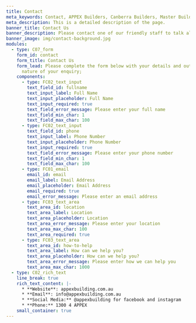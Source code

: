 ```yaml
---
title: Contact
meta_keywords: Contact, APPEX Builders, Canberra Builders, Master Builders.
meta_description: This is a detailed description of the page.
banner_title: Contact Us
banner_description: Please contact one of our friendly staff to talk all things homes.
banner_image: img/contact-background.jpg
modules:
  - type: C07_form
    form_id: contact
    form_title: Contact Us
    form_lead: Please complete the form below with your details and outline the
      nature of your enquiry;
    components:
      - type: FC02_text_input
        text_field_id: fullname
        text_input_label: Full Name
        text_input_placeholder: Full Name
        text_input_required: true
        text_field_error_message: Please enter your full name
        text_field_min_char: 1
        text_field_max_char: 100
      - type: FC02_text_input
        text_field_id: phone
        text_input_label: Phone Number
        text_input_placeholder: Phone Number
        text_input_required: true
        text_field_error_message: Please enter your phone number
        text_field_min_char: 1
        text_field_max_char: 100
      - type: FC01_email
        email_id: email
        email_label: Email Address
        email_placeholder: Email Address
        email_required: true
        email_error_message: Please enter an email address
      - type: FC03_text_area
        text_area_id: location
        text_area_label: Location
        text_area_placeholder: Location
        text_area_error_message: Please enter your location
        text_area_max_char: 100
        text_area_required: true
      - type: FC03_text_area
        text_area_id: how-to-help
        text_area_label: How can we help you?
        text_area_placeholder: How can we help you?
        text_area_error_message: Please enter how we can help you
        text_area_max_char: 1000
  - type: C02_rich_text
    line_break: true
    rich_text_content: |-
      * **Website**: appexbuilding.com.au
      * **Email**: info@appexbuilding.com.au
      * **Social Media:** @appexbuilding for facebook and instagram
      * **Phone:** 1300 4 APPEX
    small_container: true
---
```

